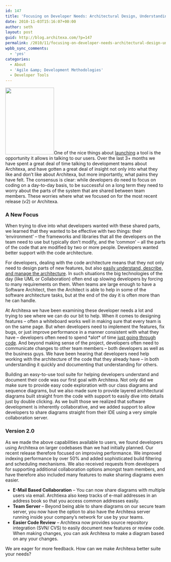 ```yaml
---
id: 147
title: 'Focusing on Developer Needs: Architectural Design, Understanding, and Documentation'
date: 2010-11-03T15:16:07+00:00
author: seth
layout: post
guid: http://blog.architexa.com/?p=147
permalink: /2010/11/focusing-on-developer-needs-architectural-design-understanding-and-documentation/
wpbb_sync_comments:
  - 'yes'
categories:
  - About
  - 'Agile &amp; Development Methodologies'
  - Developer Tools
---
```

<!--S-ButtonZ 1.1.5 Start-->

<div style="float: left; width: 42px; padding-right: 10px; margin: 0 -52px 0 0; position: relative; left: -62px; top: 8px">
</div>

<!--S-ButtonZ 1.1.5 End-->

[<img class="alignright size-medium wp-image-149" title="two" src="assets/uploads/2010/11/two1-218x300.jpg" alt="" width="153" height="210" srcset="assets/uploads/2010/11/two1-218x300.jpg 218w, assets/uploads/2010/11/two1.jpg 384w" sizes="(max-width: 153px) 100vw, 153px" />](assets/uploads/2010/11/two1.jpg)One of the nice things about <a title="And we're off!" href="http://blog.architexa.com/2010/06/and-we-are-off/" target="_blank">launching</a> a tool is the opportunity it allows in talking to our users. Over the last 3+ months we have spent a great deal of time talking to development teams about Architexa, and have gotten a great deal of insight not only into what they like and don&#8217;t like about Architexa, but more importantly, what pains they have felt. The consensus is clear: while developers do need to focus on coding on a day-to-day basis, to be successful on a long term they need to worry about the parts of the system that are shared between team members. These worries where what we focused on for the most recent release (v2) or Architexa.
  
<!--more-->

### **A New Focus**

When trying to dive into what developers wanted with these shared parts, we learned that they wanted to be effective with two things: their ‘environment’ &#8211; the frameworks and libraries that all the developers on the team need to use but typically don&#8217;t modify, and the ‘common&#8217; &#8211; all the parts of the code that are modified by two or more people. Developers wanted better support with the code architecture.

For developers, dealing with the code architecture means that they not only need to design parts of new features, but also <a href="http://www.architexa.com/" target="_blank">easily understand, describe, and manage the architecture</a>. In such situations the big technologies of the day (like UML or Collaboration) often end up slowing developers by forcing to many requirements on them. When teams are large enough to have a Software Architect, then the Architect is able to help in some of the software architecture tasks, but at the end of the day it is often more than he can handle.

At Architexa we have been examining these developer needs a lot and trying to see where we can do our bit to help. When it comes to designing features &#8211; often a whiteboard works well in making sure that every team is on the same page. But when developers need to implement the features, fix bugs, or just improve performance in a manner consistent with what they have &#8211; developers often need to spend \*alot\* of time <a href="http://www.architexa.com/technology/index" target="_blank">just going through code</a>. And beyond making sense of the project, developers often need to communicate changes to other team members &#8211; both developers as well as the business guys. We have been hearing that developers need help working with the architecture of the code that they already have &#8211; in both understanding it quickly and documenting that understanding for others.

Building an easy-to-use tool suite for helping developers understand and document their code was our first goal with Architexa. Not only did we make sure to provide easy code exploration with our class diagrams and sequence diagrams, but we also made sure to provide layered architectural diagrams built straight from the code with support to easily dive into details just by double clicking. As we built those we realized that software development is inherently collaborative, and we added support to allow developers to share diagrams straight from their IDE using a very simple collaboration server.

### **Version 2.0**

As we made the above capabilities available to users, we found developers using Architexa on larger codebases than we had initially planned. Our recent release therefore focused on improving performance. We improved indexing performance by over 50% and added sophisticated build filtering and scheduling mechanisms. We also received requests from developers for supporting additional collaboration options amongst team members, and have therefore also included many features to make sharing diagrams even easier.

  * **E-Mail Based Collaboration** &#8211; You can now share diagrams with multiple users via email. Archtiexa also keep tracks of e-mail addresses in an address book so that you access common addresses easily.
  * **Team Server** &#8211; Beyond being able to share diagrams on our secure team server, you now have the option to also have the Architexa server running inside your company&#8217;s network for use by your teams.
  * **Easier Code Review** &#8211; Architexa now provides source repository integration (SVN/ CVS) to easily document new features or review code. When making changes, you can ask Architexa to make a diagram based on any your changes.

We are eager for more feedback. How can we make Architexa better suite your needs?

<div style="clear:both;">
  &nbsp;
</div>
